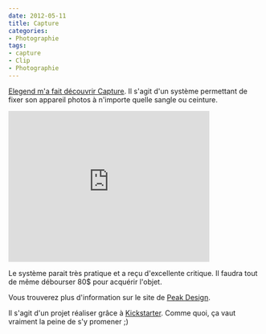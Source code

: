 ```yaml
---
date: 2012-05-11
title: Capture
categories:
- Photographie
tags:
- capture
- Clip
- Photographie
---
```

<a title="Message Twitter d'elegend" href="https://twitter.com/#!/elegend/status/200882217407348736">Elegend m'a fait découvrir Capture</a>. Il s'agit d'un système permettant de fixer son appareil photos à n'importe quelle sangle ou ceinture. <!--more-->

<iframe src="https://player.vimeo.com/video/31179502?byline=0&amp;color=C41230" frameborder="0" width="400" height="300"></iframe>

Le système parait très pratique et a reçu d'excellente critique. Il faudra tout de même débourser 80$ pour acquérir l'objet.

Vous trouverez plus d'information sur le site de <a title="Site de Peak Design" href="https://peakdesignltd.com/">Peak Design</a>.

Il s'agit d'un projet réaliser grâce à <a href="https://www.kickstarter.com/projects/97103764/capture-camera-clip-system">Kickstarter</a>. Comme quoi, ça vaut vraiment la peine de s'y promener ;)
